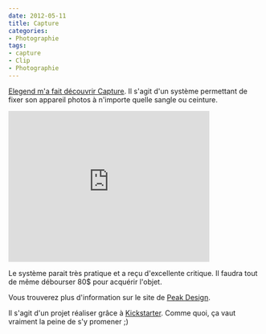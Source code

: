 ```yaml
---
date: 2012-05-11
title: Capture
categories:
- Photographie
tags:
- capture
- Clip
- Photographie
---
```

<a title="Message Twitter d'elegend" href="https://twitter.com/#!/elegend/status/200882217407348736">Elegend m'a fait découvrir Capture</a>. Il s'agit d'un système permettant de fixer son appareil photos à n'importe quelle sangle ou ceinture. <!--more-->

<iframe src="https://player.vimeo.com/video/31179502?byline=0&amp;color=C41230" frameborder="0" width="400" height="300"></iframe>

Le système parait très pratique et a reçu d'excellente critique. Il faudra tout de même débourser 80$ pour acquérir l'objet.

Vous trouverez plus d'information sur le site de <a title="Site de Peak Design" href="https://peakdesignltd.com/">Peak Design</a>.

Il s'agit d'un projet réaliser grâce à <a href="https://www.kickstarter.com/projects/97103764/capture-camera-clip-system">Kickstarter</a>. Comme quoi, ça vaut vraiment la peine de s'y promener ;)
